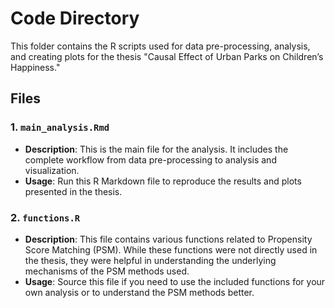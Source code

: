 # Code Directory

This folder contains the R scripts used for data pre-processing, analysis, and creating plots for the thesis "Causal Effect of Urban Parks on Children’s Happiness."

## Files

### 1. `main_analysis.Rmd`

- **Description**: This is the main file for the analysis. It includes the complete workflow from data pre-processing to analysis and visualization.
- **Usage**: Run this R Markdown file to reproduce the results and plots presented in the thesis.

### 2. `functions.R`

- **Description**: This file contains various functions related to Propensity Score Matching (PSM). While these functions were not directly used in the thesis, they were helpful in understanding the underlying mechanisms of the PSM methods used.
- **Usage**: Source this file if you need to use the included functions for your own analysis or to understand the PSM methods better.
